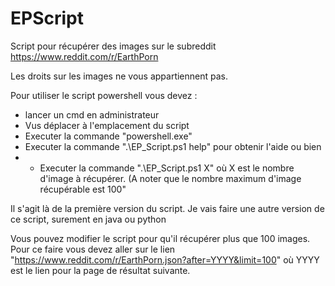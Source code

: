 # EPScript

Script pour récupérer des images sur le subreddit https://www.reddit.com/r/EarthPorn

Les droits sur les images ne vous appartiennent pas.

Pour utiliser le script powershell vous devez :
  - lancer un cmd en administrateur
  - Vus déplacer à l'emplacement du script
  - Executer la commande "powershell.exe"
  - Executer la commande ".\EP_Script.ps1 help" pour obtenir l'aide
  ou bien 
  -   - Executer la commande ".\EP_Script.ps1 X" où X est le nombre d'image à récupérer.
  (A noter que le nombre maximum d'image récupérable est 100"
  
  
  Il s'agit là de la première version du script.
  Je vais faire une autre version de ce script, surement en java ou python
  
  Vous pouvez modifier le script pour qu'il récupérer plus que 100 images.
Pour ce faire vous devez aller sur le lien "https://www.reddit.com/r/EarthPorn.json?after=YYYY&limit=100"
où YYYY est le lien pour la page de résultat suivante.
